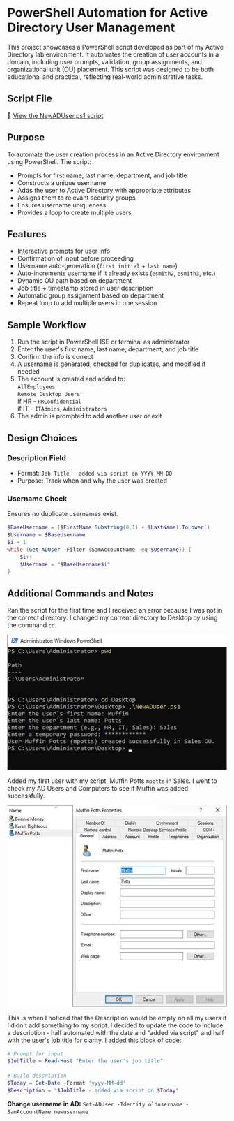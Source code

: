 # PowerShell Automation for Active Directory User Management

This project showcases a PowerShell script developed as part of my Active Directory lab environment. It automates the creation of user accounts in a domain, including user prompts, validation, group assignments, and organizational unit (OU) placement. This script was designed to be both educational and practical, reflecting real-world administrative tasks.     


## Script File
📄 [View the NewADUser.ps1 script](./NewADUser.ps1)


## Purpose

To automate the user creation process in an Active Directory environment using PowerShell. The script:      
- Prompts for first name, last name, department, and job title
- Constructs a unique username
- Adds the user to Active Directory with appropriate attributes
- Assigns them to relevant security groups
- Ensures username uniqueness
- Provides a loop to create multiple users


## Features

- Interactive prompts for user info
- Confirmation of input before proceeding
- Username auto-generation (`first initial` + `last name`)
- Auto-increments username if it already exists (`esmith2`, `esmith3`, etc.)
- Dynamic OU path based on department
- Job title + timestamp stored in user description
- Automatic group assignment based on department
- Repeat loop to add multiple users in one session


## Sample Workflow

1. Run the script in PowerShell ISE or terminal as administrator
2. Enter the user's first name, last name, department, and job title
3. Confirm the info is correct
4. A username is generated, checked for duplicates, and modified if needed
5. The account is created and added to:      
   `AllEmployees`      
   `Remote Desktop Users`     
    if HR - `HRConfidential`      
    if IT - `ITAdmins`, `Administrators`      
6. The admin is prompted to add another user or exit


## Design Choices

### Description Field
- Format: `Job Title - added via script on YYYY-MM-DD`
- Purpose: Track when and why the user was created

### Username Check
Ensures no duplicate usernames exist.
```powershell
$BaseUsername = ($FirstName.Substring(0,1) + $LastName).ToLower()
$Username = $BaseUsername
$i = 1
while (Get-ADUser -Filter {SamAccountName -eq $Username}) {
    $i++
    $Username = "$BaseUsername$i"
}
```


## Additional Commands and Notes

Ran the script for the first time and I received an error because I was not in the correct directory. I changed my current directory to Desktop by using the command `cd`.     

![image011](images/image011.png)       

Added my first user with my script, Muffin Potts `mpotts` in Sales. I went to check my AD Users and Computers to see if Muffin was added successfully.     

![image013](images/image013.png)      

This is when I noticed that the Description would be empty on all my users if I didn't add something to my script. I decided to update the code to include a description - half automated with the date and "added via script" and half with the user's job title for clarity. I added this block of code:

```powershell
# Prompt for input
$JobTitle = Read-Host "Enter the user's job title"

# Build description
$Today = Get-Date -Format 'yyyy-MM-dd'
$Description = "$JobTitle - added via script on $Today"
```

**Change username in AD:** `Set-ADUser -Identity oldusername -SamAccountName newusername`     

